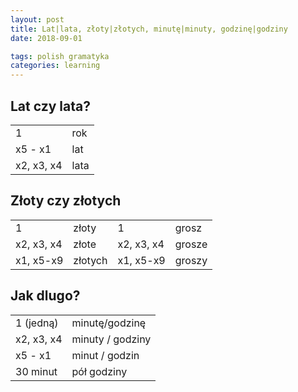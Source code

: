 ```yaml
---
layout: post
title: Lat|lata, złoty|złotych, minutę|minuty, godzinę|godziny
date: 2018-09-01

tags: polish gramatyka
categories: learning
---
```

## Lat czy lata?

|||
|-|-|
|1|rok|
|x5 - x1| lat|
|x2, x3, x4| lata|

## Złoty czy złotych

|||||
|-|-|-|-|
|1|złoty|1|grosz|
|x2, x3, x4|złote|x2, x3, x4|grosze|
|x1, x5-x9|złotych|x1, x5-x9|groszy|

## Jak dlugo?

|||
|-|-|
|1 (jedną)|minutę/godzinę|
|x2, x3, x4| minuty / godziny|
|x5 - x1| minut / godzin|
|30 minut|pół godziny|

